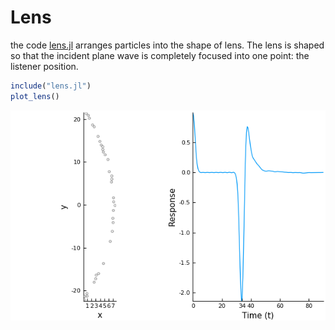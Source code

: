 # Lens

the code [lens.jl](lens.jl) arranges particles into the shape of lens. The lens is shaped so that the incident plane wave is completely focused into one point: the listener position.

```julia
include("lens.jl")
plot_lens()
```
![Plot lens shape and response in time](plot_lens.png)
